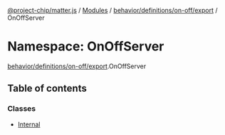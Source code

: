 [@project-chip/matter.js](../README.md) / [Modules](../modules.md) / [behavior/definitions/on-off/export](behavior_definitions_on_off_export.md) / OnOffServer

# Namespace: OnOffServer

[behavior/definitions/on-off/export](behavior_definitions_on_off_export.md).OnOffServer

## Table of contents

### Classes

- [Internal](../classes/behavior_definitions_on_off_export.OnOffServer.Internal.md)
